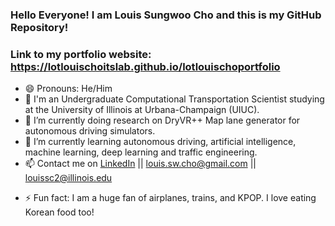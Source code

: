 ### Hello Everyone! I am Louis Sungwoo Cho and this is my GitHub Repository!
### Link to my portfolio website: https://lotlouischoitslab.github.io/lotlouischoportfolio

- 😄 Pronouns: He/Him
- 🏫 I'm an Undergraduate Computational Transportation Scientist studying at the University of Illinois at Urbana-Champaign (UIUC). 
- 🔭 I’m currently doing research on DryVR++ Map lane generator for autonomous driving simulators.
- 🌱 I’m currently learning autonomous driving, artificial intelligence, machine learning, deep learning and traffic engineering.
- 📫 Contact me on [LinkedIn](https://www.linkedin.com/in/louis-sungwoo-cho/) || [louis.sw.cho@gmail.com](mailto:louis.sw.cho@gmail.com) || [louissc2@illinois.edu](mailto:louissc2@illinois.edu)


<!-- - 👯 I’m looking to collaborate on ...
- 🤔 I’m looking for help with ...
- 💬 Ask me about ... -->

- ⚡ Fun fact: I am a huge fan of airplanes, trains, and KPOP. I love eating Korean food too!

